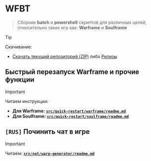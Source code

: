 # WFBT
> Сборник **batch** и **powershell** cкриптов для различных целей, относительно таких игр как: **Warframe** и **Soulframe**

> [!tip]
> Скачивание:
> - [Скачать текущий репозиторий (ZIP)](https://github.com/N3M1X10/warframe-batch-tools/archive/refs/heads/master.zip) либо [Релизы](https://github.com/N3M1X10/warframe-batch-tools/releases)

## Быстрый перезапуск Warframe и прочие функции
> [!important]
> Читаем инструкции:
> - **Для Warframe: [**`src/quick-restart/warframe/readme.md`**](https://github.com/N3M1X10/warframe-batch-tools/blob/master/src/quick-restart/warframe/readme.md)**
> - **Для Soulframe: [**`src/quick-restart/soulframe/readme.md`**](https://github.com/N3M1X10/warframe-batch-tools/blob/master/src/quick-restart/soulframe/readme.md)**

## `[RUS]` Починить чат в игре
> [!important]
> Читаем: [**`src/net/warp-generator/readme.md`**](https://github.com/N3M1X10/warframe-batch-tools/blob/master/src/net/warp-generator/readme.md)
